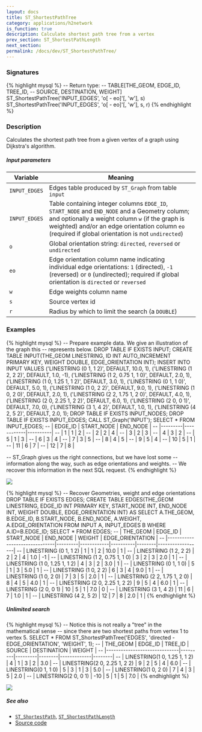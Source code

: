 ```yaml
---
layout: docs
title: ST_ShortestPathTree
category: applications/h2network
is_function: true
description: Calculate shortest path tree from a vertex
prev_section: ST_ShortestPathLength
next_section:
permalink: /docs/dev/ST_ShortestPathTree/
---
```


### Signatures

{% highlight mysql %}
-- Return type:
--     TABLE[THE_GEOM, EDGE_ID, TREE_ID,
--           SOURCE, DESTINATION, WEIGHT]
ST_ShortestPathTree('INPUT_EDGES', 'o[ - eo]'[, 'w'], s)
ST_ShortestPathTree('INPUT_EDGES', 'o[ - eo]'[, 'w'], s, r)
{% endhighlight %}

### Description

Calculates the shortest path tree from a given vertex of a
graph using Dijkstra's algorithm.

##### Input parameters

| Variable      | Meaning                                                                                                                                                                                                                                                  |
|---------------|----------------------------------------------------------------------------------------------------------------------------------------------------------------------------------------------------------------------------------------------------------|
| `INPUT_EDGES` | Edges table produced by `ST_Graph` from table `input`                                                                                                                                                                                                    |
| `INPUT_EDGES` | Table containing integer columns `EDGE_ID`, `START_NODE` and `END_NODE` and a Geometry column; and optionally a weight column `w` (if the graph is weighted) and/or an edge orientation column `eo` (required if global orientation is not `undirected`) |
| `o`           | Global orientation string: `directed`, `reversed` or `undirected`                                                                                                                                                                                        |
| `eo`          | Edge orientation column name indicating individual edge orientations: `1` (directed), `-1` (reversed) or `0` (undirected); required if global orientation is `directed` or `reversed`                                                                    |
| `w`           | Edge weights column name                                                                                                                                                                                                                                 |
| `s`           | Source vertex id                                                                                                                                                                                                                                         |
| `r`           | Radius by which to limit the search (a `DOUBLE`)                                                                                                                                                                                                         |

### Examples

{% highlight mysql %}
-- Prepare example data. We give an illustration of the graph this
-- represents below.
DROP TABLE IF EXISTS INPUT;
CREATE TABLE INPUT(THE_GEOM LINESTRING,
                   ID INT AUTO_INCREMENT PRIMARY KEY,
                   WEIGHT DOUBLE,
                   EDGE_ORIENTATION INT);
INSERT INTO INPUT VALUES
    ('LINESTRING (0 1, 1 2)', DEFAULT, 10.0, 1),
    ('LINESTRING (1 2, 2 2)', DEFAULT, 1.0, -1),
    ('LINESTRING (1 2, 0.75 1, 1 0)', DEFAULT, 2.0,  1),
    ('LINESTRING (1 0, 1.25 1, 1 2)', DEFAULT, 3.0,  1),
    ('LINESTRING (0 1, 1 0)', DEFAULT, 5.0,  1),
    ('LINESTRING (1 0, 2 2)', DEFAULT, 9.0,  1),
    ('LINESTRING (1 0, 2 0)', DEFAULT, 2.0,  1),
    ('LINESTRING (2 2, 1.75 1, 2 0)', DEFAULT, 4.0,  1),
    ('LINESTRING (2 0, 2.25 1, 2 2)', DEFAULT, 6.0,  1),
    ('LINESTRING (2 0, 0 1)', DEFAULT, 7.0,  0),
    ('LINESTRING (3 1, 4 2)', DEFAULT, 1.0, 1),
    ('LINESTRING (4 2, 5 2)', DEFAULT, 2.0, 1);
DROP TABLE IF EXISTS INPUT_NODES;
DROP TABLE IF EXISTS INPUT_EDGES;
CALL ST_Graph('INPUT');
SELECT * FROM INPUT_EDGES;
-- | EDGE_ID | START_NODE | END_NODE |
-- |---------|------------|----------|
-- |       1 |          1 |        2 |
-- |       2 |          2 |        4 |
-- |       3 |          2 |        3 |
-- |       4 |          3 |        2 |
-- |       5 |          1 |        3 |
-- |       6 |          3 |        4 |
-- |       7 |          3 |        5 |
-- |       8 |          4 |        5 |
-- |       9 |          5 |        4 |
-- |      10 |          5 |        1 |
-- |      11 |          6 |        7 |
-- |      12 |          7 |        8 |

-- ST_Graph gives us the right connections, but we have lost some
-- information along the way, such as edge orientations and weights.
-- We recover this information in the next SQL request.
{% endhighlight %}

<img class="displayed" src="../wdo.svg">

{% highlight mysql %}
-- Recover Geometries, weight and edge orientations
DROP TABLE IF EXISTS EDGES;
CREATE TABLE EDGES(THE_GEOM LINESTRING,
                   EDGE_ID INT PRIMARY KEY,
                   START_NODE INT,
                   END_NODE INT,
                   WEIGHT DOUBLE,
                   EDGE_ORIENTATION INT) AS
    SELECT A.THE_GEOM,
           B.EDGE_ID,
           B.START_NODE,
           B.END_NODE,
           A.WEIGHT,
           A.EDGE_ORIENTATION
    FROM INPUT A, INPUT_EDGES B
    WHERE A.ID=B.EDGE_ID;
SELECT * FROM EDGES;
-- | THE_GEOM                      | EDGE_ID | START_NODE | END_NODE | WEIGHT | EDGE_ORIENTATION |
-- |-------------------------------|---------|------------|----------|--------|------------------|
-- | LINESTRING (0 1, 1 2)         |       1 |          1 |        2 |   10.0 |                1 |
-- | LINESTRING (1 2, 2 2)         |       2 |          2 |        4 |    1.0 |               -1 |
-- | LINESTRING (1 2, 0.75 1, 1 0) |       3 |          2 |        3 |    2.0 |                1 |
-- | LINESTRING (1 0, 1.25 1, 1 2) |       4 |          3 |        2 |    3.0 |                1 |
-- | LINESTRING (0 1, 1 0)         |       5 |          1 |        3 |    5.0 |                1 |
-- | LINESTRING (1 0, 2 2)         |       6 |          3 |        4 |    9.0 |                1 |
-- | LINESTRING (1 0, 2 0)         |       7 |          3 |        5 |    2.0 |                1 |
-- | LINESTRING (2 2, 1.75 1, 2 0) |       8 |          4 |        5 |    4.0 |                1 |
-- | LINESTRING (2 0, 2.25 1, 2 2) |       9 |          5 |        4 |    6.0 |                1 |
-- | LINESTRING (2 0, 0 1)         |      10 |          5 |        1 |    7.0 |                0 |
-- | LINESTRING (3 1, 4 2)         |      11 |          6 |        7 |    1.0 |                1 |
-- | LINESTRING (4 2, 5 2)         |      12 |          7 |        8 |    2.0 |                1 |
{% endhighlight %}

##### Unlimited search

{% highlight mysql %}
-- Notice this is not really a "tree" in the mathematical sense
-- since there are two shortest paths from vertex 1 to vertex 5.
SELECT * FROM
    ST_ShortestPathTree('EDGES',
        'directed - EDGE_ORIENTATION',
        'WEIGHT', 1);
-- | THE_GEOM                     | EDGE_ID | TREE_ID | SOURCE | DESTINATION | WEIGHT |
-- |------------------------------|---------|---------|--------|-------------|--------|
-- | LINESTRING(1 0, 1.25 1, 1 2) |       4 |       1 |      3 |           2 |    3.0 |
-- | LINESTRING(2 0, 2.25 1, 2 2) |       9 |       2 |      5 |           4 |    6.0 |
-- | LINESTRING(0 1, 1 0)         |       5 |       3 |      1 |           3 |    5.0 |
-- | LINESTRING(1 0, 2 0)         |       7 |       4 |      3 |           5 |    2.0 |
-- | LINESTRING(2 0, 0 1)         |     -10 |       5 |      1 |           5 |    7.0 |
{% endhighlight %}

<img class="displayed" src="../wdo-spt-1.svg">

##### See also

* [`ST_ShortestPath`](../ST_ShortestPath),
  [`ST_ShortestPathLength`](../ST_ShortestPathLength)
* <a href="https://github.com/irstv/H2GIS/blob/master/h2network/src/main/java/org/h2gis/network/graph_creator/ST_ShortestPathTree.java" target="_blank">Source code</a>
